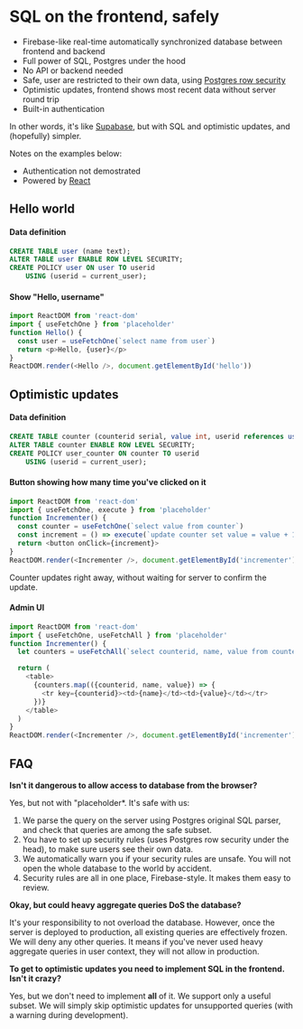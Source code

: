 # SQL on the frontend, safely

* Firebase-like real-time automatically synchronized database between frontend and backend
* Full power of SQL, Postgres under the hood
* No API or backend needed
* Safe, user are restricted to their own data, using [Postgres row security](https://www.postgresql.org/docs/13/ddl-rowsecurity.html)
* Optimistic updates, frontend shows most recent data without server round trip
* Built-in authentication

In other words, it's like [Supabase](https://supabase.io/), but with SQL and optimistic updates, and (hopefully) simpler.

Notes on the examples below:
* Authentication not demostrated 
* Powered by [React](https://reactjs.org)

## Hello world

#### Data definition
```sql
CREATE TABLE user (name text);
ALTER TABLE user ENABLE ROW LEVEL SECURITY;
CREATE POLICY user ON user TO userid
    USING (userid = current_user);
```

#### Show "Hello, username"
```js
import ReactDOM from 'react-dom'
import { useFetchOne } from 'placeholder'
function Hello() {
  const user = useFetchOne(`select name from user`)
  return <p>Hello, {user}</p>
}
ReactDOM.render(<Hello />, document.getElementById('hello'))
```

## Optimistic updates

#### Data definition
```sql
CREATE TABLE counter (counterid serial, value int, userid references user);
ALTER TABLE counter ENABLE ROW LEVEL SECURITY;
CREATE POLICY user_counter ON counter TO userid
    USING (userid = current_user);
```

#### Button showing how many time you've clicked on it
```js
import ReactDOM from 'react-dom'
import { useFetchOne, execute } from 'placeholder'
function Incrementer() {
  const counter = useFetchOne(`select value from counter`)
  const increment = () => execute(`update counter set value = value + 1`)
  return <button onClick={increment}>
}
ReactDOM.render(<Incrementer />, document.getElementById('incrementer'))
```

Counter updates right away, without waiting for server to confirm the update.

#### Admin UI
```js
import ReactDOM from 'react-dom'
import { useFetchOne, useFetchAll } from 'placeholder'
function Incrementer() {
  let counters = useFetchAll(`select counterid, name, value from counter join user on userid`)

  return (
    <table>
      {counters.map(({counterid, name, value}) => {
        <tr key={counterid}><td>{name}</td><td>{value}</td></tr>
      })}
    </table>
  )  
}
ReactDOM.render(<Incrementer />, document.getElementById('incrementer'))
```

## FAQ

**Isn't it dangerous to allow access to database from the browser?**

Yes, but not with "placeholder*. It's safe with us:

1. We parse the query on the server using Postgres original SQL parser, and check that queries are among the safe subset. 
2. You have to set up security rules (uses Postgres row security under the head), to make sure users see their own data. 
3. We automatically warn you if your security rules are unsafe. You will not open the whole database to the world by accident.
4. Security rules are all in one place, Firebase-style. It makes them easy to review.

**Okay, but could heavy aggregate queries DoS the database?**

It's your responsibility to not overload the database. However, once the server is deployed to production, all existing queries are effectively frozen. We will deny any other queries. It means if you've never used heavy aggregate queries in user context, they will not allow in production.

**To get to optimistic updates you need to implement SQL in the frontend. Isn't it crazy?**

Yes, but we don't need to implement **all** of it. We support only a useful subset. We will simply skip optimistic updates for unsupported queries (with a warning during development).
